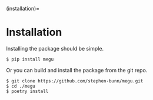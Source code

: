 (installation)=

# Installation

Installing the package should be simple.

```console
$ pip install megu
```

Or you can build and install the package from the git repo.

```console
$ git clone https://github.com/stephen-bunn/megu.git
$ cd ./megu
$ poetry install
```
